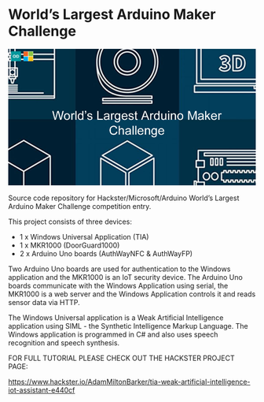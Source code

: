 # World’s Largest Arduino Maker Challenge

![Intel® Movidius](images/Arduino-Microsoft-Worlds-Largest-Arduino-Maker-Challenge-Banner.jpg)

Source code repository for Hackster/Microsoft/Arduino World’s Largest Arduino Maker Challenge competition entry.

This project consists of three devices:

- 1 x Windows Universal Application (TIA)
- 1 x MKR1000 (DoorGuard1000)
- 2 x Arduino Uno boards (AuthWayNFC & AuthWayFP)

Two Arduino Uno boards are used for authentication to the Windows application and the MKR1000 is an IoT security device. The Arduino Uno boards communicate with the Windows Application using serial, the MKR1000 is a web server and the Windows Application controls it and reads sensor data via HTTP.

The Windows Universal application is a Weak Artificial Intelligence application using SIML - the Synthetic Intelligence Markup Language. The Windows application is programmed in C# and also uses speech recognition and speech synthesis.

FOR FULL TUTORIAL PLEASE CHECK OUT THE HACKSTER PROJECT PAGE:

https://www.hackster.io/AdamMiltonBarker/tia-weak-artificial-intelligence-iot-assistant-e440cf
